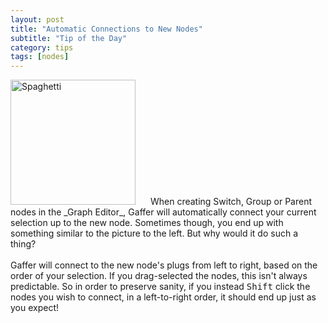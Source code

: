 ```yaml
---
layout: post
title: "Automatic Connections to New Nodes"
subtitle: "Tip of the Day"
category: tips
tags: [nodes]
---
```


<img width="200" class="float-left" style="margin-right: 20px;" src="{{ site.baseurl }}/resources/images/2019-07-04-tip-autoconnect-order/spaghetti.png" alt="Spaghetti">
When creating Switch, Group or Parent nodes in the _Graph Editor_, Gaffer
will automatically connect your current selection up to the new node.
Sometimes though, you end up with something similar to the picture to the left.
But why would it do such a thing? <br><br>
Gaffer will connect to the new node's plugs from left to right, based on the
order of your selection.  If you drag-selected the nodes, this isn't always
predictable. So in order to preserve sanity, if you instead <kbd>Shift</kbd>
click the nodes you wish to connect, in a left-to-right order, it should end
up just as you expect!

